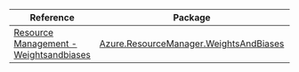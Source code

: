 | Reference | Package | Source |
|---|---|---|
|[Resource Management - Weightsandbiases](resourcemanager.weightsandbiases-readme.md)|[Azure.ResourceManager.WeightsAndBiases](https://www.nuget.org/packages/Azure.ResourceManager.WeightsAndBiases)|[GitHub](https://github.com/Azure/azure-sdk-for-net/blob/main/sdk/weightsandbiases/Azure.ResourceManager.WeightsAndBiases)|
